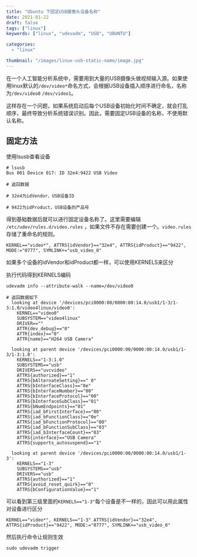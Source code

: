 ```yaml
---
title: "Ubuntu 下固定USB摄像头设备名称"
date: 2021-01-22
draft: false
tags: ["linux"]
keywords: ["linux", "udevadm", "USB", "UBUNTU"]

categories:
  - "linux"

thumbnail: "/images/linux-usb-static-name/image.jpg"
---
```


在一个人工智能分析系统中，需要用到大量的USB摄像头做视频输入源。如果使用linux默认的`/dev/video*`命名方式，会根据USB设备插入顺序进行命名，名称为`/dev/video0` `/dev/video1`。

这样存在一个问题，如果系统启动后每个USB设备初始化时间不确定，就会打乱顺序，最终导致分析系统错误识别。因此，需要固定USB设备的名称，不使用默认名称。

## 固定方法

使用lsusb查看设备
```shell
# lsusb
Bus 001 Device 017: ID 32e4:9422 USB Video

# 返回数据

# 32e4为idVendor，USB设备ID

# 9422为idProduct，USB设备的产品号
```

得到基础数据后就可以进行固定设备名称了。这里需要编辑 `/etc/udev/rules.d/video.rules` ，如果文件不存在需要创建一个。`video.rules`存储了重命名的规则。

```shell
KERNEL=="video*", ATTRS{idVendor}=="32e4", ATTRS{idProduct}=="9422", MODE:="0777", SYMLINK+="usb_video_0"
```

如果多个设备的idVendor和idProduct都一样，可以使用KERNELS来区分

执行代码得到KERNELS编码

```shell
udevadm info --attribute-walk --name=/dev/video0

# 返回数据如下
  looking at device '/devices/pci0000:00/0000:00:14.0/usb1/1-3/1-3:1.0/video4linux/video0':
    KERNEL=="video0"
    SUBSYSTEM=="video4linux"
    DRIVER==""
    ATTR{dev_debug}=="0"
    ATTR{index}=="0"
    ATTR{name}=="H264 USB Camera"

  looking at parent device '/devices/pci0000:00/0000:00:14.0/usb1/1-3/1-3:1.0':
    KERNELS=="1-3:1.0"
    SUBSYSTEMS=="usb"
    DRIVERS=="uvcvideo"
    ATTRS{authorized}=="1"
    ATTRS{bAlternateSetting}==" 0"
    ATTRS{bInterfaceClass}=="0e"
    ATTRS{bInterfaceNumber}=="00"
    ATTRS{bInterfaceProtocol}=="00"
    ATTRS{bInterfaceSubClass}=="01"
    ATTRS{bNumEndpoints}=="01"
    ATTRS{iad_bFirstInterface}=="00"
    ATTRS{iad_bFunctionClass}=="0e"
    ATTRS{iad_bFunctionProtocol}=="00"
    ATTRS{iad_bFunctionSubClass}=="03"
    ATTRS{iad_bInterfaceCount}=="03"
    ATTRS{interface}=="USB Camera"
    ATTRS{supports_autosuspend}=="1"

  looking at parent device '/devices/pci0000:00/0000:00:14.0/usb1/1-3':
    KERNELS=="1-3"
    SUBSYSTEMS=="usb"
    DRIVERS=="usb"
    ATTRS{authorized}=="1"
    ATTRS{avoid_reset_quirk}=="0"
    ATTRS{bConfigurationValue}=="1"

```

可以看到第三级里面的`KERNELS=="1-3"`每个设备是不一样的，因此可以用此属性对设备进行区分

```shell
KERNEL=="video*", KERNELS=="1-3" ATTRS{idVendor}=="32e4", ATTRS{idProduct}=="9422", MODE:="0777", SYMLINK+="usb_video_0"
```

然后执行命令让规则生效
```shell
sudo udevadm trigger
```
